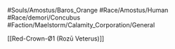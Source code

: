 #Souls/Amostus/Baros_Orange 
#Race/Amostus/Human 
#Race/demori/Concubus
#Faction/Maelstorm/Calamity_Corporation/General

[[Red-Crown-Ø1 (Rozū Veterus)]]
